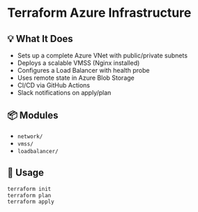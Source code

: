 # Terraform Azure Infrastructure

## 💡 What It Does
- Sets up a complete Azure VNet with public/private subnets
- Deploys a scalable VMSS (Nginx installed)
- Configures a Load Balancer with health probe
- Uses remote state in Azure Blob Storage
- CI/CD via GitHub Actions
- Slack notifications on apply/plan

## 📦 Modules
- `network/`
- `vmss/`
- `loadbalancer/`

## 🚀 Usage

```bash
terraform init
terraform plan
terraform apply
